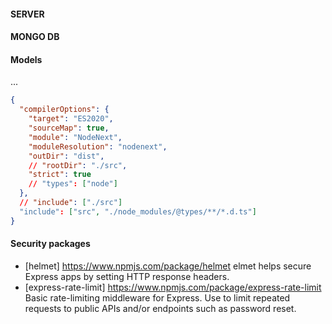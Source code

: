#### SERVER

#### MONGO DB

#### Models

...

```json
{
  "compilerOptions": {
    "target": "ES2020",
    "sourceMap": true,
    "module": "NodeNext",
    "moduleResolution": "nodenext",
    "outDir": "dist",
    // "rootDir": "./src",
    "strict": true
    // "types": ["node"]
  },
  // "include": ["./src"]
  "include": ["src", "./node_modules/@types/**/*.d.ts"]
}
```

#### Security packages

- [helmet] https://www.npmjs.com/package/helmet
  elmet helps secure Express apps by setting HTTP response headers.
- [express-rate-limit] https://www.npmjs.com/package/express-rate-limit
  Basic rate-limiting middleware for Express. Use to limit repeated requests to public APIs and/or endpoints such as password reset.
